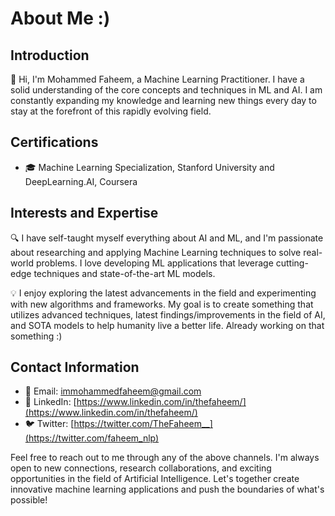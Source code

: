# About Me :)

## Introduction

👋 Hi, I'm Mohammed Faheem, a Machine Learning Practitioner. I have a solid understanding of the core concepts and techniques in ML and AI. I am constantly expanding my knowledge and learning new things every day to stay at the forefront of this rapidly evolving field.

## Certifications

- 🎓 Machine Learning Specialization, Stanford University and DeepLearning.AI, Coursera

## Interests and Expertise

🔍 I have self-taught myself everything about AI and ML, and I'm passionate about researching and applying Machine Learning techniques to solve real-world problems. I love developing ML applications that leverage cutting-edge techniques and state-of-the-art ML models.

💡 I enjoy exploring the latest advancements in the field and experimenting with new algorithms and frameworks. My goal is to create something that utilizes advanced techniques, latest findings/improvements in the field of AI, and SOTA models to help humanity live a better life. Already working on that something :)

## Contact Information

- 📧 Email: immohammedfaheem@gmail.com  
- 🔗 LinkedIn: [https://www.linkedin.com/in/thefaheem/](https://www.linkedin.com/in/thefaheem/)  
- 🐦 Twitter: [https://twitter.com/TheFaheem__](https://twitter.com/faheem_nlp)

Feel free to reach out to me through any of the above channels. I'm always open to new connections, research collaborations, and exciting opportunities in the field of Artificial Intelligence. Let's together create innovative machine learning applications and push the boundaries of what's possible!

